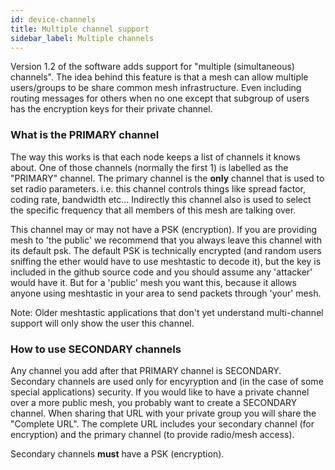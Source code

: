 ```yaml
---
id: device-channels
title: Multiple channel support
sidebar_label: Multiple channels
---
```


Version 1.2 of the software adds support for "multiple (simultaneous) channels".  The idea behind this feature is that a mesh can allow multiple users/groups to be share common mesh infrastructure.  Even including routing messages for others when no one except that subgroup of users has the encryption keys for their private channel.

### What is the PRIMARY channel

The way this works is that each node keeps a list of channels it knows about.  One of those channels (normally the first 1) is labelled as the "PRIMARY" channel.  The primary channel is the **only** channel that is used to set radio parameters.  i.e. this channel controls things like spread factor, coding rate, bandwidth etc... Indirectly this channel also is used to select the specific frequency that all members of this mesh are talking over.

This channel may or may not have a PSK (encryption).  If you are providing mesh to 'the public' we recommend that you always leave this channel with its default psk.  The default PSK is technically encrypted (and random users sniffing the ether would have to use meshtastic to decode it), but the key is included in the github source code and you should assume any 'attacker' would have it.  But for a 'public' mesh you want this, because it allows anyone using meshtastic in your area to send packets through 'your' mesh.

Note: Older meshtastic applications that don't yet understand multi-channel support will only show the user this channel.  

### How to use SECONDARY channels

Any channel you add after that PRIMARY channel is SECONDARY.  Secondary channels are used only for encyryption and (in the case of some special applications) security.  If you would like to have a private channel over a more public mesh, you probably want to create a SECONDARY channel.  When sharing that URL with your private group you will share the "Complete URL".  The complete URL includes your secondary channel (for encryption) and the primary channel (to provide radio/mesh access).

Secondary channels **must** have a PSK (encryption).